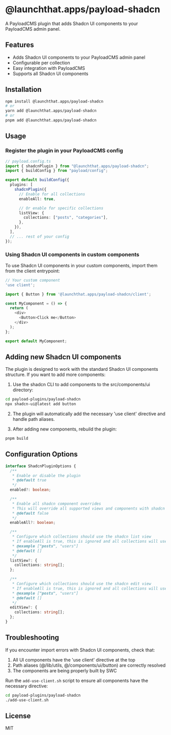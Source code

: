 # @launchthat.apps/payload-shadcn

A PayloadCMS plugin that adds Shadcn UI components to your PayloadCMS admin panel.

## Features

- Adds Shadcn UI components to your PayloadCMS admin panel
- Configurable per collection
- Easy integration with PayloadCMS
- Supports all Shadcn UI components

## Installation

```bash
npm install @launchthat.apps/payload-shadcn
# or
yarn add @launchthat.apps/payload-shadcn
# or
pnpm add @launchthat.apps/payload-shadcn
```

## Usage

### Register the plugin in your PayloadCMS config

```typescript
// payload.config.ts
import { shadcnPlugin } from "@launchthat.apps/payload-shadcn";
import { buildConfig } from "payload/config";

export default buildConfig({
  plugins: [
    shadcnPlugin({
      // Enable for all collections
      enableAll: true,

      // Or enable for specific collections
      listView: {
        collections: ["posts", "categories"],
      },
    }),
  ],
  // ... rest of your config
});
```

### Using Shadcn UI components in custom components

To use Shadcn UI components in your custom components, import them from the client entrypoint:

```typescript
// Your custom component
'use client';

import { Button } from '@launchthat.apps/payload-shadcn/client';

const MyComponent = () => {
  return (
    <div>
      <Button>Click me</Button>
    </div>
  );
};

export default MyComponent;
```

## Adding new Shadcn UI components

The plugin is designed to work with the standard Shadcn UI components structure. If you want to add more components:

1. Use the shadcn CLI to add components to the src/components/ui directory:

```bash
cd payload-plugins/payload-shadcn
npx shadcn-ui@latest add button
```

2. The plugin will automatically add the necessary 'use client' directive and handle path aliases.

3. After adding new components, rebuild the plugin:

```bash
pnpm build
```

## Configuration Options

```typescript
interface ShadcnPluginOptions {
  /**
   * Enable or disable the plugin
   * @default true
   */
  enabled?: boolean;

  /**
   * Enable all shadcn component overrides
   * This will override all supported views and components with shadcn versions
   * @default false
   */
  enableAll?: boolean;

  /**
   * Configure which collections should use the shadcn list view
   * If enableAll is true, this is ignored and all collections will use shadcn list view
   * @example ["posts", "users"]
   * @default []
   */
  listView?: {
    collections: string[];
  };

  /**
   * Configure which collections should use the shadcn edit view
   * If enableAll is true, this is ignored and all collections will use shadcn edit view
   * @example ["posts", "users"]
   * @default []
   */
  editView?: {
    collections: string[];
  };
}
```

## Troubleshooting

If you encounter import errors with Shadcn UI components, check that:

1. All UI components have the 'use client' directive at the top
2. Path aliases (@/lib/utils, @/components/ui/button) are correctly resolved
3. The components are being properly built by SWC

Run the `add-use-client.sh` script to ensure all components have the necessary directive:

```bash
cd payload-plugins/payload-shadcn
./add-use-client.sh
```

## License

MIT
